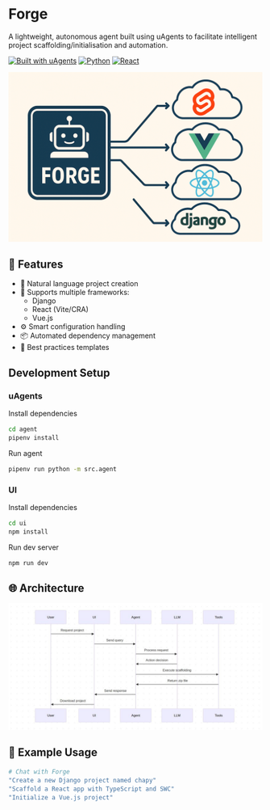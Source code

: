 # Forge

A lightweight, autonomous agent built using uAgents to facilitate intelligent project scaffolding/initialisation and automation.

[![Built with uAgents](https://img.shields.io/badge/Built%20with-uAgents-blue)](https://github.com/fetch-ai/uAgents)
[![Python](https://img.shields.io/badge/Python-3.11+-3776AB?logo=python&logoColor=white)](https://www.python.org/downloads/)
[![React](https://img.shields.io/badge/React-18.x-blue)](https://reactjs.org/)

![Forge Logo](assets/forge.png)

## 🚀 Features

- 🤖 Natural language project creation
- 🎯 Supports multiple frameworks:
  - Django
  - React (Vite/CRA)
  - Vue.js
- ⚙️ Smart configuration handling
- 📦 Automated dependency management
- 🔄 Best practices templates

## Development Setup

### uAgents

Install dependencies

```bash
cd agent
pipenv install
```

Run agent

```bash
pipenv run python -m src.agent
```

### UI

Install dependencies

```bash
cd ui
npm install
```

Run dev server

```bash
npm run dev
```

## 🌐 Architecture

![Forge Logo](assets/sequence-diagram.jpg)

## 📝 Example Usage

```bash
# Chat with Forge
"Create a new Django project named chapy"
"Scaffold a React app with TypeScript and SWC"
"Initialize a Vue.js project"
```
